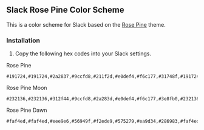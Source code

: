 ## Slack Rose Pine Color Scheme

This is a color scheme for Slack based on the [Rose Pine](https://github.com/rose-pine/slack) theme.

### Installation

1. Copy the following hex codes into your Slack settings.


Rose Pine

```text
#191724,#191724,#2a2837,#9ccfd8,#211f2d,#e0def4,#f6c177,#31748f,#191724,#c4a7e7
```

Rose Pine Moon

```text
#232136,#232136,#312f44,#9ccfd8,#2a283d,#e0def4,#f6c177,#3e8fb0,#232136,#c4a7e7
```

Rose Pine Dawn

```text
#faf4ed,#faf4ed,#eee9e6,#56949f,#f2ede9,#575279,#ea9d34,#286983,#faf4ed,#907aa9
```